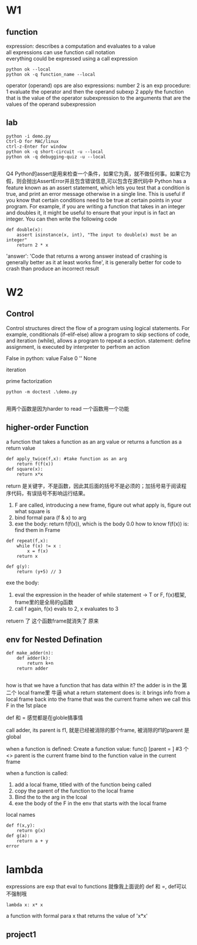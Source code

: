 # W1 
## function 
expression:  describes a computation and evaluates to a value  
all expressions can use function call notation  
everything could be expressed using a call expression  
```
python ok --local
python ok -q function_name --local
```

operator (operand) 
ops are also expressions: number 2 is an exp 
procedure: 
1 evaluate the operator and then the operand subexp 
2 apply the function that is the value of the operator subexpression to the arguments that are the values of the operand subexpression 

## lab 
```
python -i demo.py
Ctrl-D for MAC/linux
ctrl-z-Enter for window
python ok -q short-circuit -u --local
python ok -q debugging-quiz -u --local


```
Q4 
Python的assert是用来检查一个条件，如果它为真，就不做任何事。如果它为假，则会抛出AssertError并且包含错误信息,可以包含在源代码中
Python has a feature known as an assert statement, which lets you test that a condition is true, and print an error message otherwise in a single line. This is useful if you know that certain conditions need to be true at certain points in your program. For example, if you are writing a function that takes in an integer and doubles it, it might be useful to ensure that your input is in fact an integer. You can then write the following code

```
def double(x):
    assert isinstance(x, int), "The input to double(x) must be an integer"
    return 2 * x

```

'answer': 'Code that returns a wrong answer instead of crashing is generally better as it at least works fine',
it is generally better for code to crash than produce an incorrect result






# W2
## Control
Control structures direct the flow of a program using logical statements. 
For  example, conditionals (if-elif-else) allow a program to skip sections of code, and iteration (while), allows a program to repeat a section.
statement: define assignment, is executed by interpreter to perfrom an action 

False in python: value False 0 '' None 

iteration


prime factorization 
```
python -m doctest .\demo.py


```
用两个函数是因为harder to read 
一个函数用一个功能


## higher-order Function 
a function that 
takes a function as an arg value or 
returns a function as a return value 
```
def apply_twice(f,x): #take function as an arg 
    return f(f(x))
def square(x):
    return x*x

```
return 是关键字，不是函数，因此其后面的括号不是必须的；加括号易于阅读程序代码，有误括号不影响运行结果。
1. F are called, introducing a new frame, figure out what apply is, figure out what square is 
2. bind formal para (f & x) to arg 
3. exe the body: return f(f(x)), which is the body 0.0 
how to know f(f(x)) is: find them in Frame 


```
def repeat(f,x):
    while f(x) != x :
        x = f(x) 
    return x 

def g(y):
    return (y+5) // 3 
```


exe the body: 
1) eval the expression in the header of while statement -> T or F, f(x)框架, frame里的是全局的g函数
2) call f again, f(x) evals to 2, x evaluates to 3 


retuern 了 这个函数frame就消失了 原来

## env for Nested Defination
```
def make_adder(n):
    def adder(k):
        return k+n
    return adder


```
how is that we have a function that has data within it? 
the adder is in the 第二个 local frame里
牛逼
what a return statement does is: it brings info from a local frame back into the frame
that was the current frame when we call this F in the 1st place 

def 和 = 感觉都是在globle搞事情 

call adder, its parent is f1, 就是已经被消除的那个frame, 被消除的f1的parent 是global
 
when a function is defined:
Create a function value: func<name>(<formal para>) [parent = <parent>] #3 个 <>
parent is the current frame
bind <name> to the function value in the current frame 

when a function is called:
1. add a local frame, titled with <name> of the function being called 
2. copy the parent of the function to the local frame 
3. Bind the <formal para> to the arg in the lcoal 
4. exe the body of the F in the env that starts with the local frame 





local names 
```
def f(x,y):
    return g(x) 
def g(a):
    return a + y 
error 
```
# lambda 
expressions are exp that eval to functions 
就像我上面说的 def 和 =, def可以不强制哦
```
lambda x: x* x
```
    
    
a function with formal para x that returns the value of 'x*x'
 
    

    

    


   
    























## project1 





